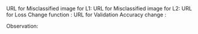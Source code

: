 URL for Misclassified image for L1: 
URL for Misclassified image for L2: 
URL for Loss Change function : 
URL for Validation Accuracy change : 

Observation:
